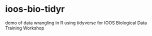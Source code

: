 # ioos-bio-tidyr
demo of data wrangling in R using tidyverse for IOOS Biological Data Training Workshop
